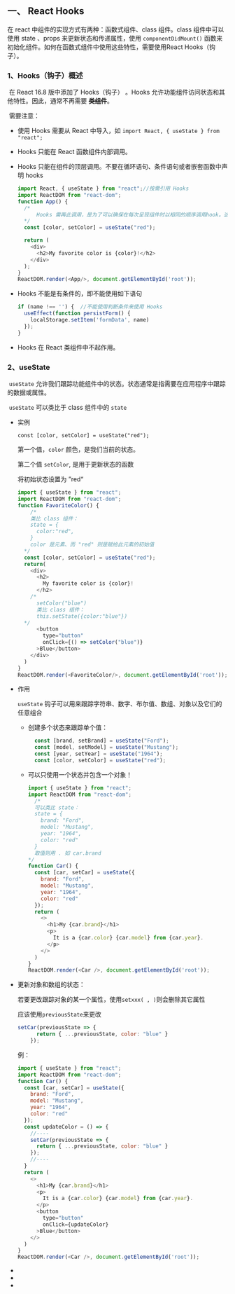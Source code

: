 ## 一、 React  Hooks 

  在 react 中组件的实现方式有两种：函数式组件、class 组件。class 组件中可以使用 state 、props 来更新状态和传递属性，使用 `componentDidMount()` 函数来初始化组件。如何在函数式组件中使用这些特性，需要使用React  Hooks（钩子）。

###   1、Hooks（钩子）概述

​	在 React 16.8 版中添加了 Hooks（钩子） 。Hooks 允许功能组件访问状态和其他特性。因此，通常不再需要 ~~**类组件**~~。

​	需要注意：

- 使用 Hooks 需要从 React 中导入，如 `import React, { useState } from "react";`

- Hooks 只能在 React 函数组件内部调用。

- Hooks 只能在组件的顶层调用。不要在循环语句、条件语句或者嵌套函数中声明 hooks

  ```js
  import React, { useState } from "react";//按需引用 Hooks
  import ReactDOM from "react-dom";
  function App() {
    /*
    	Hooks 需再此调用，是为了可以确保在每次呈现组件时以相同的顺序调用hook。这使得React能够在		多个useState和useEffect调用之间正确保存hook的状态。
    */
    const [color, setColor] = useState("red");
  
    return (
      <div>
        <h2>My favorite color is {color}!</h2>
      </div>
    );
  }
  ReactDOM.render(<App/>, document.getElementById('root'));
  ```

- Hooks 不能是有条件的，即不能使用如下语句

  ```js
  if (name !== '') {  //不能使用判断条件来使用 Hooks
    useEffect(function persistForm() {
      localStorage.setItem('formData', name) 
    });
  }
  ```

- Hooks 在 React 类组件中不起作用。

###   2、useState

​	`useState`  允许我们跟踪功能组件中的状态。状态通常是指需要在应用程序中跟踪的数据或属性。

​	`useState`  可以类比于 class 组件中的 `state`

- 实例

  `const [color, setColor] = useState("red");`

  第一个值，`color` 颜色，是我们当前的状态。

  第二个值 `setColor`, 是用于更新状态的函数

  将初始状态设置为 ”red“

  ```js
  import { useState } from "react";
  import ReactDOM from "react-dom";
  function FavoriteColor() {
      /*
      类比 class 组件：
      state = {
        color:"red",
      }
      color 是元素、而 "red" 则是赋给此元素的初始值
    */
    const [color, setColor] = useState("red");
    return(
      <div>
        <h2>
          My favorite color is {color}!
        </h2>
  	  /*
  	  	setColor("blue")
  	  	类比 class 组件：
  		this.setState({color:"blue"})
  	*/
        <button
          type="button"
          onClick={() => setColor("blue")}
        >Blue</button>
      </div>
    )
  }
  ReactDOM.render(<FavoriteColor/>, document.getElementById('root'));
  ```

- 作用

  `useState` 钩子可以用来跟踪字符串、数字、布尔值、数组、对象以及它们的任意组合

  - 创建多个状态来跟踪单个值：

    ```js
      const [brand, setBrand] = useState("Ford");
      const [model, setModel] = useState("Mustang");
      const [year, setYear] = useState("1964");
      const [color, setColor] = useState("red");
    ```

  - 可以只使用一个状态并包含一个对象！

    ```js
    import { useState } from "react";
    import ReactDOM from "react-dom";
      /*
      可以类比 state：
      state = {
      	brand: "Ford",
        model: "Mustang",
        year: "1964",
        color: "red"
      }
      取值则用 . 如 car.brand
    */
    function Car() {
      const [car, setCar] = useState({
        brand: "Ford",
        model: "Mustang",
        year: "1964",
        color: "red"
      });
      return (
        <>
          <h1>My {car.brand}</h1>
          <p>
            It is a {car.color} {car.model} from {car.year}.
          </p>
        </>
      )
    }
    ReactDOM.render(<Car />, document.getElementById('root'));
    ```

- 更新对象和数组的状态：

  若要更改跟踪对象的某一个属性，使用`setxxx( , )`则会删除其它属性

  应该使用`previousState`来更改

  ```js
  setCar(previousState => {
        return { ...previousState, color: "blue" }
      });
  ```

  例：

  ```js
  import { useState } from "react";
  import ReactDOM from "react-dom";
  function Car() {
    const [car, setCar] = useState({
      brand: "Ford",
      model: "Mustang",
      year: "1964",
      color: "red"
    });
    const updateColor = () => {
      //----
      setCar(previousState => {
        return { ...previousState, color: "blue" }
      });
      //----
    }
    return (
      <>
        <h1>My {car.brand}</h1>
        <p>
          It is a {car.color} {car.model} from {car.year}.
        </p>
        <button
          type="button"
          onClick={updateColor}
        >Blue</button>
      </>
    )
  }
  ReactDOM.render(<Car />, document.getElementById('root'));
  ```

  

- 

- 

- 